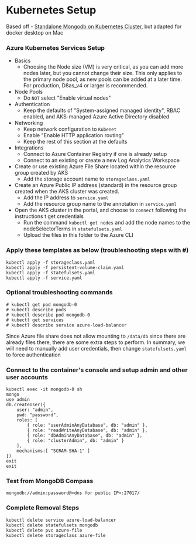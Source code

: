 # Kubernetes Setup

Based off - [Standalone Mongodb on Kubernetes Cluster](https://medium.com/@dilipkumar/standalone-mongodb-on-kubernetes-cluster-19e7b5896b27), but adapted for docker desktop on Mac

### Azure Kubernetes Services Setup

* Basics
  * Choosing the Node size (VM) is very critical, as you can add more nodes later, but you cannot change their size.  This only applies to the primary node pool, as new pools can be added at a later time.  For production, D8as_v4 or larger is recommended. 
* Node Pools
  * Do `NOT` select "Enable virtual nodes"
* Authentication
  * Keep the defaults of "System-assigned managed identity", RBAC enabled, and AKS-managed Azure Active Directory disabled
* Networking
  * Keep network configuration to `Kubenet`
  * Enable "Enable HTTP application routing"
  * Keep the rest of this section at the defaults
* Integrations
  * Connect to Azure Container Registry if one is already setup
  * Connect to an existing or create a new Log Analytics Workspace
* Create or use existing Azure File Share located within the resource group created by AKS
  * Add the storage account name to `storageclass.yaml` 
* Create an Azure Public IP address (standard) in the resource group created when the AKS cluster was created.
  * Add the IP address to `service.yaml`
  * Add the resource group name to the annotation in `service.yaml`
* Open the AKS cluster in the portal, and choose to `connect` following the instructions t get credentials
  * Run the command `kubectl get nodes` and add the node names to the nodeSelectorTerms in `statefulsets.yaml`
  * Upload the files in this folder to the Azure CLI


### Apply these templates as below (troubleshooting steps with #)

```
kubectl apply -f storageclass.yaml
kubectl apply -f persistent-volume-claim.yaml
kubectl apply -f statefulsets.yaml
kubectl apply -f service.yaml
```

### Optional troubleshooting commands

```
# kubectl get pod mongodb-0
# kubectl describe pods
# kubectl describe pod mongodb-0
# kubectl get services
# kubectl describe service azure-load-balancer
```

Since Azure file share does not allow mounting to `/data/db` since there are already files there, there are some extra steps to perform.  In summary, we will need to manually add user credentials, then change `statefulsets.yaml` to force authentication

### Connect to the container's console and setup admin and other user accounts
```
kubectl exec -it mongodb-0 sh
mongo
use admin
db.createUser({
    user: "admin",
    pwd: "password",
    roles: [
        { role: "userAdminAnyDatabase", db: "admin" },
        { role: "readWriteAnyDatabase", db: "admin" },
        { role: "dbAdminAnyDatabase", db: "admin" },
        { role: "clusterAdmin", db: "admin" }
    ],
    mechanisms:[ "SCRAM-SHA-1" ]
})
exit
exit
```

### Test from MongoDB Compass
```
mongodb://admin:password@<dns for public IP>:27017/
```

### Complete Removal Steps
```
kubectl delete service azure-load-balancer
kubectl delete statefulsets mongodb
kubectl delete pvc azure-file
kubectl delete storageclass azure-file
```
